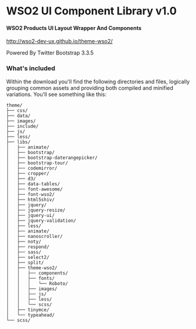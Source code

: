 # WSO2 UI Component Library v1.0

#### WSO2 Products UI Layout Wrapper And Components
http://wso2-dev-ux.github.io/theme-wso2/

Powered By Twitter Bootstrap 3.3.5

### What's included

Within the download you'll find the following directories and files, logically grouping common assets and providing both compiled and minified variations. You'll see something like this:

```
theme/
├── css/
├── data/
├── images/
├── include/
├── js/
├── less/
├── libs/
│   ├── animate/
│   ├── bootstrap/
│   ├── bootstrap-daterangepicker/
│   ├── bootstrap-tour/
│   ├── codemirror/
│   ├── cropper/
│   ├── d3/
│   ├── data-tables/
│   ├── font-awesome/
│   ├── font-wso2/
│   ├── html5shiv/
│   ├── jquery/
│   ├── jquery-resize/
│   ├── jquery-ui/
│   ├── jquery-validation/
│   ├── less/
│   ├── animate/
│   ├── nanoscroller/
│   ├── noty/
│   ├── respond/
│   ├── sass/
│   ├── select2/
│   ├── split/
│   ├── theme-wso2/
│   │   ├── components/
│   │   ├── fonts/
│   │   │   └── Roboto/
│   │   ├── images/
│   │   ├── js/
│   │   ├── less/
│   │   └── scss/
│   ├── tinymce/
│   └── typeahead/
└── scss/
```
